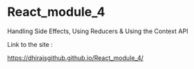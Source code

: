 # React_module_4
Handling Side Effects, Using Reducers &amp; Using the Context API

Link to the site : 

https://dhirajsgithub.github.io/React_module_4/
